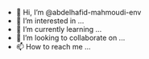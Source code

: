 - 👋 Hi, I’m @abdelhafid-mahmoudi-env
- 👀 I’m interested in ...
- 🌱 I’m currently learning ...
- 💞️ I’m looking to collaborate on ...
- 📫 How to reach me ...

<!---
abdelhafid-mahmoudi-env/abdelhafid-mahmoudi-env is a ✨ special ✨ repository because its `README.md` (this file) appears on your GitHub profile.
You can click the Preview link to take a look at your changes.
--->
